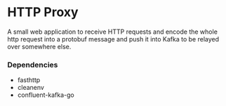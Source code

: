 # HTTP Proxy

A small web application to receive HTTP requests and encode the whole http request into a protobuf message and push it into Kafka to be relayed over somewhere else.

### Dependencies

- fasthttp
- cleanenv
- confluent-kafka-go
